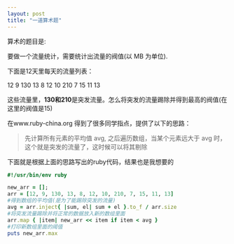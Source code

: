 ```yaml
---
layout: post
title: "一道算术题"
---
```


算术的题目是:

要做一个流量统计，需要统计出流量的阀值(以 MB 为单位).

下面是12天里每天的流量列表：

12 9 130 13 8 12 10 210 7 15 11 13

这些流量里，**130和210**是突发流量。怎么将突发的流量踢除并得到最高的阀值(在这里的阀值是15)

在www.ruby-china.org 得到了很多同学指点，提供了以下的思路：

>先计算所有元素的平均值 avg, 之后遍历数组，当某个元素远大于 avg 时，这个就是突发的流量了，这时候可以将其剔除</p>
<!--more-->

下面就是根据上面的思路写出的ruby代码，结果也是我想要的

```ruby
#!/usr/bin/env ruby

new_arr = [];
arr = [12, 9, 130, 13, 8, 12, 10, 210, 7, 15, 11, 13]
#得到数组的平均值(是为了能踢除突发的流量)
avg = arr.inject{ |sum, el| sum + el }.to_f / arr.size
#将突发流量踢除并将正常的数据放入新的数组里面
arr.map { |item| new_arr << item if item < avg }
#打印新数组里面的阈值
puts new_arr.max

```
